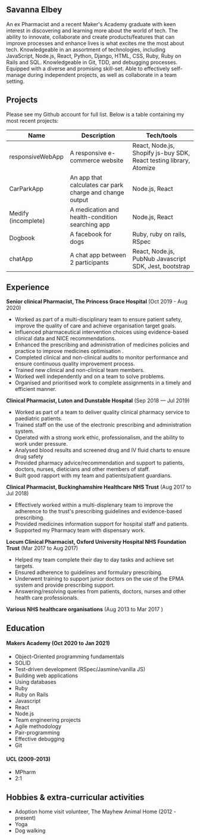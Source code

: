 ## Savanna Elbey

An ex Pharmacist and a recent Maker's Academy graduate with keen interest in discovering and learning more about the world of tech. The ability to innovate, collaborate and create products/features that can improve processes and enhance lives is what excites me the most about tech.
Knowledgeable in an assortment of technologies, including JavaScript, Node.js, React, Python, Django, HTML, CSS, Ruby, Ruby on Rails and SQL. Knowledgeable in Git, TDD, and debugging processes. Equipped with a diverse and promising skill-set. Able to effectively self-manage during independent projects, as well as collaborate in a team setting.

## Projects

Please see my Github account for full list. Below is a table containing my most recent projects:

| Name                         |  Description                          | Tech/tools                 |
| ---------------------------- |  -----------------                    | -----------------          |
| responsiveWebApp             | A responsive e-commerce website       | React, Node.js, Shopify js-buy SDK, React testing library, Atomize |
| CarParkApp                   | An app that calculates car park charge and change output | Node.js, React             |
| Medify (incomplete)          | A medication and health-condition searching app | Node.js, React |
| Dogbook                      | A facebook for dogs                   | Ruby, ruby on rails, RSpec  |
| chatApp                      | A chat app between 2 participants     | React, Node.js, PubNub Javascript SDK, Jest, bootstrap|


## Experience

**Senior clinical Pharmacist, The Princess Grace Hospital** (Oct 2019 - Aug 2020)

* Worked as part of a multi-disciplinary team to ensure patient safety, improve the quality of care and achieve organisation target goals.
* Influenced pharmaceutical intervention choices using evidence-based clinical data and NICE recommendations. 
* Enhanced the prescribing and administration of medicines policies and practice to improve medicines optimisation .
* Completed clinical and non-clinical audits to monitor performance and ensure continuous quality improvement process.
* Trained new clinical and non-clinical team members.
* Worked well independently and on a team to solve problems.
* Organised and prioritised work to complete assignments in a timely and efficient manner.

**Clinical Pharmacist, Luton and Dunstable Hospital** (Sep 2018 — Jul 2019)  

* Worked as part of a team to deliver quality clinical pharmacy service to paediatric patients.
* Trained staff on the use of the electronic prescribing and administration system.
* Operated with a strong work ethic, professionalism, and the ability to work under pressure.
* Analysed blood results and screened drug and IV fluid charts to ensure drug safety
* Provided pharmacy advice/recommendation and support to patients, doctors, nurses, dieticians and other members of staff.
* Built good rapport with my team and patients/patient guardians.

**Clinical Pharmacist, Buckinghamshire Healthcare NHS Trust** (Aug 2017 to Jul 2018)

* Effectively worked within a multi-displenary team to improve the adherence to the trust's prescribing guidelines and evidence-based prescribing.
* Provided medicines information support for hospital staff and patients.
* Supported my Pharmacy team with dispensary work.

**Locum Clinical Pharmacist, Oxford University Hospital NHS Foundation Trust** (Mar 2017 to Aug 2017)

* Helped my team complete their day to day tasks and achieve set targets.
* Ensured adherence to guidelines and formulary prescribing.
* Underwent training to support junior doctors on the use of the EPMA system
and provide prescribing support.
* Answering/resolving queries from patients, doctors, nurses and other health
care professionals.

**Various NHS healthcare organisations** (Aug 2013 to Mar 2017 )  

## Education

#### Makers Academy (Oct 2020 to Jan 2021)

- Object-Oriented programming fundamentals
- SOLID
- Test-driven development (RSpec/Jasmine/vanilla JS)
- Building web applications
- Using databases
- Ruby
- Ruby on Rails
- Javascript
- React
- Node.js
- Team engineering projects
- Agile methodology
- Pair-programming
- Effective debugging
- Git

#### UCL (2009-2013)

- MPharm
- 2:1

## Hobbies & extra-curricular activities 

* Adoption home visit volunteer, The Mayhew Animal Home (2012 - present)
* Yoga 
* Dog walking


